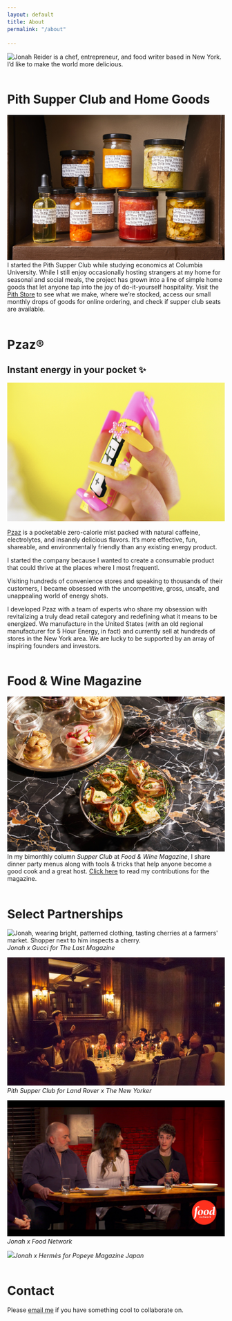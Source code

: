 ```yaml
---
layout: default
title: About
permalink: "/about"

---
```

![Jonah Reider is a chef, entrepreneur, and food writer based in New York.]({{site.baseurl}}/images/9827b5de-d73f-41e3-959d-e674c1effbe5.jpeg) I’d like to make the world more delicious. <br/><br/>

# Pith Supper Club and Home Goods

![](/images/43dd4362-f67a-45d7-ac5e-f859569c7298.jpeg) I started the Pith Supper Club while studying economics at Columbia University. While I still enjoy occasionally hosting strangers at my home for seasonal and social meals, the project has grown into a line of simple home goods that let anyone tap into the joy of do-it-yourself hospitality. Visit the [Pith Store](www.pith.store) to see what we make, where we’re stocked, access our small monthly drops of goods for online ordering, and check if supper club seats are available.
<br/><br/>

# Pzaz®

## **Instant energy in your pocket ✨**

![](/images/18e0207b-a0af-4091-a6d0-e4d0379fb843.jpeg) 

[Pzaz](http://www.pzaz.com) is a pocketable zero-calorie mist packed with natural caffeine, electrolytes, and insanely delicious flavors. It’s more effective, fun, shareable, and environmentally friendly than any existing energy product.

I started the company because I wanted to create a consumable product that could thrive at the places where I most frequentl.

Visiting hundreds of convenience stores and speaking to thousands of their customers, I became obsessed with the uncompetitive, gross, unsafe, and unappealing world of energy shots.

I developed Pzaz with a team of experts who share my obsession with revitalizing a truly dead retail category  and redefining what it means to be energized. We manufacture in the United States (with an old regional manufacturer for 5 Hour Energy, in fact) and currently sell  at hundreds of stores in the New York area. We are lucky to be supported by an array of inspiring founders and investors. <br/><br/>

# Food & Wine Magazine

![](/images/edaaa0f5-68df-48fa-a794-4cf5e72d797a.jpeg)In my bimonthly column _Supper Club_ at _Food & Wine Magazine_, I share dinner party menus along with tools & tricks that help anyone become a good cook and a great host. [Click here](https://www.foodandwine.com/author/jonah-reider) to read my contributions for the magazine.
<br/><br/>

# Select Partnerships

![Jonah, wearing bright, patterned clothing, tasting cherries at a farmers' market. Shopper next to him inspects a cherry.]({{site.baseurl}}/images/fort_green_market.jpg)_Jonah x Gucci for The Last Magazine_

![](/images/3952179a-e934-4517-82a7-6bca944002b8.jpeg)_Pith Supper Club for Land Rover x The New Yorker_

![](/images/bobby_flay.jpg)_Jonah x Food Network_

![](/images/13890cd3-4be1-4312-97e7-605038a4386d.jpeg)_Jonah x Hermès for Popeye Magazine Japan_
<br/><br/>

# Contact

Please [email me](Mailto:jonah@jonahreider.com) if you have something cool to collaborate on.
